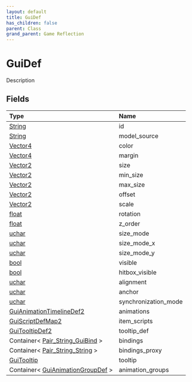 ```yaml
---
layout: default
title: GuiDef
has_children: false
parent: Class
grand_parent: Game Reflection
---
```

# GuiDef
Description 

## Fields

| Type | Name |
|:----------|:--------------|
| [String](/riftbreaker-wiki/docs/game-reflection/components/string/) | id |
| [String](/riftbreaker-wiki/docs/game-reflection/components/string/) | model_source |
| [Vector4](/riftbreaker-wiki/docs/game-reflection/classes/vector4/) | color |
| [Vector4](/riftbreaker-wiki/docs/game-reflection/classes/vector4/) | margin |
| [Vector2](/riftbreaker-wiki/docs/game-reflection/classes/vector2/) | size |
| [Vector2](/riftbreaker-wiki/docs/game-reflection/classes/vector2/) | min_size |
| [Vector2](/riftbreaker-wiki/docs/game-reflection/classes/vector2/) | max_size |
| [Vector2](/riftbreaker-wiki/docs/game-reflection/classes/vector2/) | offset |
| [Vector2](/riftbreaker-wiki/docs/game-reflection/classes/vector2/) | scale |
| [float](/riftbreaker-wiki/docs/game-reflection/components/float/) | rotation |
| [float](/riftbreaker-wiki/docs/game-reflection/components/float/) | z_order |
| [uchar](/riftbreaker-wiki/docs/game-reflection/enums/uchar/) | size_mode |
| [uchar](/riftbreaker-wiki/docs/game-reflection/enums/uchar/) | size_mode_x |
| [uchar](/riftbreaker-wiki/docs/game-reflection/enums/uchar/) | size_mode_y |
| [bool](/riftbreaker-wiki/docs/game-reflection/components/bool/) | visible |
| [bool](/riftbreaker-wiki/docs/game-reflection/components/bool/) | hitbox_visible |
| [uchar](/riftbreaker-wiki/docs/game-reflection/enums/uchar/) | alignment |
| [uchar](/riftbreaker-wiki/docs/game-reflection/enums/uchar/) | anchor |
| [uchar](/riftbreaker-wiki/docs/game-reflection/enums/uchar/) | synchronization_mode |
| [GuiAnimationTimelineDef2](/riftbreaker-wiki/docs/game-reflection/components/gui_animation_timeline_def2/) | animations |
| [GuiScriptDefMap2](/riftbreaker-wiki/docs/game-reflection/components/gui_script_def_map2/) | item_scripts |
| [GuiTooltipDef2](/riftbreaker-wiki/docs/game-reflection/components/gui_tooltip_def2/) | tooltip_def |
| Container< [Pair_String_GuiBind](/riftbreaker-wiki/docs/game-reflection/classes/pair__string__gui_bind/) > | bindings |
| Container< [Pair_String_String](/riftbreaker-wiki/docs/game-reflection/classes/pair__string__string/) > | bindings_proxy |
| [GuiTooltip](/riftbreaker-wiki/docs/game-reflection/classes/gui_tooltip/) | tooltip |
| Container< [GuiAnimationGroupDef](/riftbreaker-wiki/docs/game-reflection/classes/gui_animation_group_def/) > | animation_groups |

